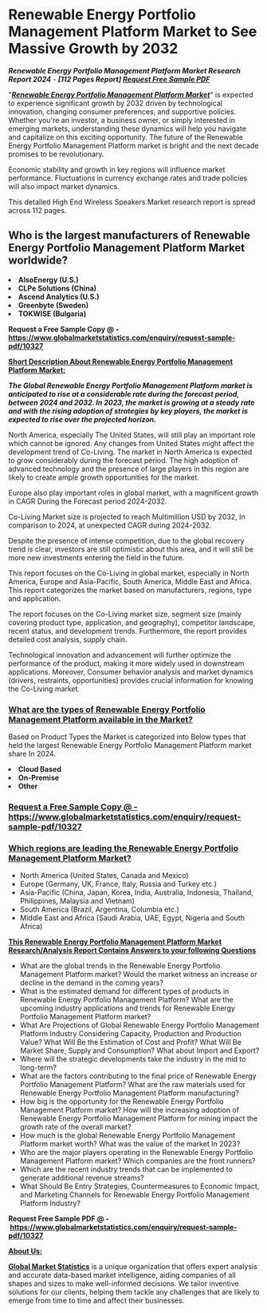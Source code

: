 <h1>Renewable Energy Portfolio Management Platform Market to See Massive Growth by 2032</h1><p><em><strong>Renewable Energy Portfolio Management Platform Market Research Report 2024</strong></em>&nbsp;-&nbsp;<em><strong>[112 Pages Report] </strong></em><em><strong><a href="https://www.globalmarketstatistics.com/enquiry/request-sample-pdf/10327">Request Free Sample PDF</a></strong></em></p><p>"<a style="font-style: italic; font-weight: bold;" href="https://www.globalmarketstatistics.com/market-reports/renewable-energy-portfolio-management-platform-market-10327">Renewable Energy Portfolio Management Platform Market</a>" is expected to experience significant growth by 2032 driven by technological innovation, changing consumer preferences, and supportive policies. Whether you're an investor, a business owner, or simply interested in emerging markets, understanding these dynamics will help you navigate and capitalize on this exciting opportunity. The future of the&nbsp;Renewable Energy Portfolio Management Platform market is bright and the next decade promises to be revolutionary.</p><p>Economic stability and growth in key regions will influence market performance. Fluctuations in currency exchange rates and trade policies will also impact market dynamics.</p><p>This detailed&nbsp;High End Wireless Speakers Market research report is spread across 112 pages.</p><h2><strong>Who is the largest manufacturers of Renewable Energy Portfolio Management Platform Market worldwide?</strong></h2><p><strong><li>AlsoEnergy (U.S.)<li>CLPe Solutions (China)<li>Ascend Analytics (U.S.)<li>Greenbyte (Sweden)<li>TOKWISE (Bulgaria)</strong></p><p><strong>Request a Free Sample Copy @ - <a href="https://www.globalmarketstatistics.com/enquiry/request-sample-pdf/10327">https://www.globalmarketstatistics.com/enquiry/request-sample-pdf/10327</a></strong></p><p><strong><u>Short Description About Renewable Energy Portfolio Management Platform Market:</u></strong></p><p><strong><em>The Global Renewable Energy Portfolio Management Platform market is anticipated to rise at a considerable rate during the forecast period, between 2024 and 2032. In 2023, the market is growing at a steady rate and with the rising adoption of strategies by key players, the market is expected to rise over the projected horizon.</em></strong></p><p>North America, especially The United States, will still play an important role which cannot be ignored. Any changes from United States might affect the development trend of Co-Living. The market in North America is expected to grow considerably during the forecast period. The high adoption of advanced technology and the presence of large players in this region are likely to create ample growth opportunities for the market.</p><p>Europe also play important roles in global market, with a magnificent growth in CAGR During the Forecast period 2024-2032.</p><p>Co-Living Market size is projected to reach Multimillion USD by 2032, In comparison to 2024, at unexpected CAGR during 2024-2032.</p><p>Despite the presence of intense competition, due to the global recovery trend is clear, investors are still optimistic about this area, and it will still be more new investments entering the field in the future.</p><p>This report focuses on the Co-Living in global market, especially in North America, Europe and Asia-Pacific, South America, Middle East and Africa. This report categorizes the market based on manufacturers, regions, type and application.</p><p>The report focuses on the Co-Living market size, segment size (mainly covering product type, application, and geography), competitor landscape, recent status, and development trends. Furthermore, the report provides detailed cost analysis, supply chain.</p><p>Technological innovation and advancement will further optimize the performance of the product, making it more widely used in downstream applications. Moreover, Consumer behavior analysis and market dynamics (drivers, restraints, opportunities) provides crucial information for knowing the Co-Living market.</p><h3 class="rank-math-question "><span style="text-decoration: underline;">What are the types of Renewable Energy Portfolio Management Platform available in the Market?</span></h3><p>Based on Product Types the Market is categorized into Below types that held the largest Renewable Energy Portfolio Management Platform market share In 2024.</p><p><strong><li>Cloud Based<li>On-Premise<li>Other</strong></p><h3 class="rank-math-question "><span style="text-decoration: underline;">Request a Free Sample Copy @ - <a href="https://www.globalmarketstatistics.com/enquiry/request-sample-pdf/10327">https://www.globalmarketstatistics.com/enquiry/request-sample-pdf/10327</a></span></h3><h3 class="rank-math-question "><span style="text-decoration: underline;">Which regions are leading the Renewable Energy Portfolio Management Platform Market?</span></h3><ul><li>North America (United States, Canada and Mexico)</li><li>Europe (Germany, UK, France, Italy, Russia and Turkey etc.)</li><li>Asia-Pacific (China, Japan, Korea, India, Australia, Indonesia, Thailand, Philippines, Malaysia and Vietnam)</li><li>South America (Brazil, Argentina, Columbia etc.)</li><li>Middle East and Africa (Saudi Arabia, UAE, Egypt, Nigeria and South Africa)</li></ul><p><strong><u>This Renewable Energy Portfolio Management Platform Market Research/Analysis Report Contains Answers to your following Questions</u></strong></p><ul><li>What are the global trends in the Renewable Energy Portfolio Management Platform market? Would the market witness an increase or decline in the demand in the coming years?</li><li>What is the estimated demand for different types of products in Renewable Energy Portfolio Management Platform? What are the upcoming industry applications and trends for Renewable Energy Portfolio Management Platform market?</li><li>What Are Projections of Global Renewable Energy Portfolio Management Platform Industry Considering Capacity, Production and Production Value? What Will Be the Estimation of Cost and Profit? What Will Be Market Share, Supply and Consumption? What about Import and Export?</li><li>Where will the strategic developments take the industry in the mid to long-term?</li><li>What are the factors contributing to the final price of Renewable Energy Portfolio Management Platform? What are the raw materials used for Renewable Energy Portfolio Management Platform manufacturing?</li><li>How big is the opportunity for the Renewable Energy Portfolio Management Platform market? How will the increasing adoption of Renewable Energy Portfolio Management Platform for mining impact the growth rate of the overall market?</li><li>How much is the global Renewable Energy Portfolio Management Platform market worth? What was the value of the market In 2023?</li><li>Who are the major players operating in the Renewable Energy Portfolio Management Platform market? Which companies are the front runners?</li><li>Which are the recent industry trends that can be implemented to generate additional revenue streams?</li><li>What Should Be Entry Strategies, Countermeasures to Economic Impact, and Marketing Channels for Renewable Energy Portfolio Management Platform Industry?</li></ul><p><strong>Request Free Sample PDF @ -&nbsp;<a href="https://www.globalmarketstatistics.com/enquiry/request-sample-pdf/10327">https://www.globalmarketstatistics.com/enquiry/request-sample-pdf/10327</a></strong></p><p><strong><u>About Us:</u></strong></p><p><strong><a href="https://www.globalmarketstatistics.com/">Global Market Statistics</a></strong> is a unique organization that offers expert analysis and accurate data-based market intelligence, aiding companies of all shapes and sizes to make well-informed decisions. We tailor inventive solutions for our clients, helping them tackle any challenges that are likely to emerge from time to time and affect their businesses.</p>
